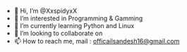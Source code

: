 - 👋 Hi, I’m @XxspidyxX
- 👀 I’m interested in Programming & Gamming
- 🌱 I’m currently learning Python and Linux
- 💞️ I’m looking to collaborate on 
- 📫 How to reach me, mail : officailsandesh16@gmail.com

<!---
XxspidyxX/XxspidyxX is a ✨ special ✨ repository because its `README.md` (this file) appears on your GitHub profile.
You can click the Preview link to take a look at your changes.
--->
